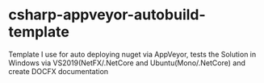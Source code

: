 # csharp-appveyor-autobuild-template
Template I use for auto deploying nuget via AppVeyor, tests the Solution in Windows via VS2019(NetFX/.NetCore and Ubuntu(Mono/.NetCore) and create DOCFX documentation